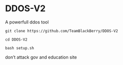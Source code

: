 # DDOS-V2
A powerfull ddos tool 

`git clone https://github.com/TeamBlackBerry/DDOS-V2`

`cd DDOS-V2`

`bash setup.sh`

 don’t attack gov and education site 
